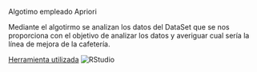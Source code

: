 Algotimo empleado Apriori

Mediante el algotirmo se analizan los datos del DataSet que se nos proporciona con el objetivo de analizar los datos y 
averiguar cual sería la línea de mejora de la cafetería.

[Herramienta utilizada](https://www.rstudio.com/)
![RStudio](https://github.com/rober12/CognitiveSystems-ProjectDevelopment/blob/master/Model/Aux/rstudio.png)
